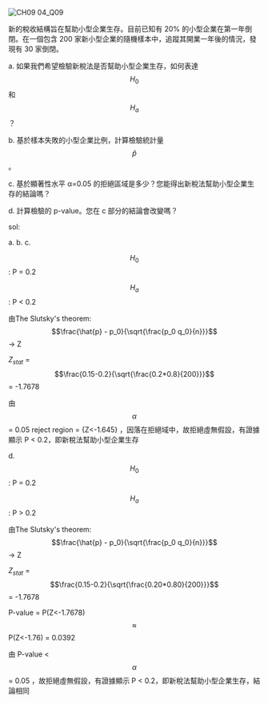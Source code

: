 ![CH09 04_Q09](https://github.com/user-attachments/assets/20479018-1739-4dc0-80f7-b768cb7e8e7c)


新的稅收結構旨在幫助小型企業生存。目前已知有 20% 的小型企業在第一年倒閉。在一個包含 200 家新小型企業的隨機樣本中，追蹤其開業一年後的情況，發現有 30 家倒閉。

a. 如果我們希望檢驗新稅法是否幫助小型企業生存，如何表達 $$H_0$$ ​和 $$H_a$$？

b. 基於樣本失敗的小型企業比例，計算檢驗統計量 $$\hat{p}$$。

c. 基於顯著性水平 α=0.05 的拒絕區域是多少？您能得出新稅法幫助小型企業生存的結論嗎？

d. 計算檢驗的 p-value。您在 c 部分的結論會改變嗎？


sol:

a. b. c.
   
   $$H_0$$ : P = 0.2
   
   $$H_a$$ : P < 0.2

   由The Slutsky's theorem: $$\frac{\hat{p} - p_0}{\sqrt{\frac{p_0 q_0}{n}}}$$ -> Z

   $Z_{stat}$ = $$\frac{0.15-0.2}{\sqrt{\frac{0.2*0.8}{200}}}$$ = -1.7678

   由 $$\alpha$$ = 0.05 reject region = {Z<-1.645} ，因落在拒絕域中，故拒絕虛無假設，有證據顯示 P < 0.2，即新稅法幫助小型企業生存


d. $$H_0$$ : P = 0.2
   
   $$H_a$$ : P > 0.2

   由The Slutsky's theorem: $$\frac{\hat{p} - p_0}{\sqrt{\frac{p_0 q_0}{n}}}$$ -> Z

   $Z_{stat}$ = $$\frac{0.15-0.2}{\sqrt{\frac{0.20*0.80}{200}}}$$ = -1.7678

   P-value = P(Z<-1.7678) $$\approx$$  P(Z<-1.76) = 0.0392

   由 P-value < $$\alpha$$ = 0.05 ，故拒絕虛無假設，有證據顯示 P < 0.2，即新稅法幫助小型企業生存，結論相同
